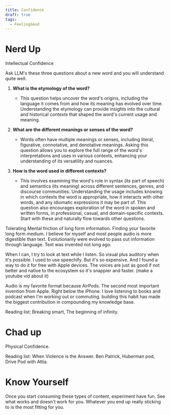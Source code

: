 ```yaml
---
title: Confidence
draft: true
tags:
  - FeelingGood
---
```

#  Nerd Up

Intellectual Confidence 

Ask LLM's these three questions about a new word and you will understand quite well. 
1. **What is the etymology of the word?**
    
    - This question helps uncover the word's origins, including the language it comes from and how its meaning has evolved over time. Understanding the etymology can provide insights into the cultural and historical contexts that shaped the word's current usage and meaning.
2. **What are the different meanings or senses of the word?**
    
    - Words often have multiple meanings or senses, including literal, figurative, connotative, and denotative meanings. Asking this question allows you to explore the full range of the word's interpretations and uses in various contexts, enhancing your understanding of its versatility and nuances.
3. **How is the word used in different contexts?**
    
    - This involves examining the word's role in syntax (its part of speech) and semantics (its meaning) across different sentences, genres, and discourse communities. Understanding the usage includes knowing in which contexts the word is appropriate, how it interacts with other words, and any idiomatic expressions it may be part of. This question also encourages exploration of the word in spoken and written forms, in professional, casual, and domain-specific contexts.
Start with these and naturally flow towards other questions. 

Tolerating Mental friction of long form information. Finding your favorite long form medium. I believe for myself and most people audio is more digestible than text. Evolutionarily were evolved to pass out information through language. Text was invented not long ago.

When I can, I try to look at text while I listen. So visual plus auditory when it's possible. I used to use speechify. But it's so expensive. And I found a way to do it for free with Apple devices. The voices are just as good if not better and native to the ecosystem so it's snappier and faster. (make a youtube vid about it)

Audio is my favorite format because AirPods. The second most important invention from Apple. Right below the iPhone. I love listening to books and podcast when I'm working out or commuting. building this habit has made the biggest contribution in compounding my knowledge base.

Reading list: Breaking smart, The beginning of infinity.  
# Chad up

Physical Confidence.

Reading list: When Violence is the Answer. Ben Patrick, Huberman pod, Drive Pod with Attia.

# Know Yourself 

Once you start consuming these types of content, experiment have fun. See what works and doesn't work for you. Whatever you end up really sticking to is the most fitting for you. 

